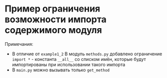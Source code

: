 # Пример ограничения возможности импорта содержимого модуля


Примечания:

- В отличие от `example1_2` В модуль `methods.py` добавлено ограничение `import *` - константа `__all__` со списком имён, которые будут импортированы при использовании такого импорта
- В `main.py` можно вызывать только `get_method`

